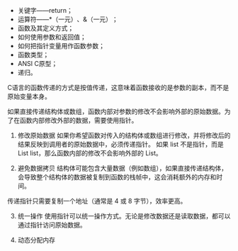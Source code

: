 * 关键字——return；
* 运算符——*（一元）​、&（一元）​；
* 函数及其定义方式；
* 如何使用参数和返回值；
* 如何把指针变量用作函数参数；
* 函数类型；
* ANSI C原型；
* 递归。


C语言的函数传递的方式是按值传递，这意味着函数接收的是参数的副本，而不是原始变量本身。

如果直接传递结构体或数组，函数内部对参数的修改不会影响外部的原始数据。为了在函数内部修改外部的数据，需要使用指针。

1. 修改原始数据
如果你希望函数对传入的结构体或数组进行修改，并将修改后的结果反映到调用者的原始数据中，必须传递指针。
如果 list 不是指针，而是 List list，那么函数内部的修改不会影响外部的 List。

2. 避免数据拷贝
结构体可能包含大量数据（例如数组），如果直接传递结构体，会导致整个结构体的数据被复制到函数的栈帧中，这会消耗额外的内存和时间。

传递指针只需要复制一个地址（通常是 4 或 8 字节），效率更高。

3. 统一操作
使用指针可以统一操作方式。无论是修改数据还是读取数据，都可以通过指针访问原始数据。

4. 动态分配内存